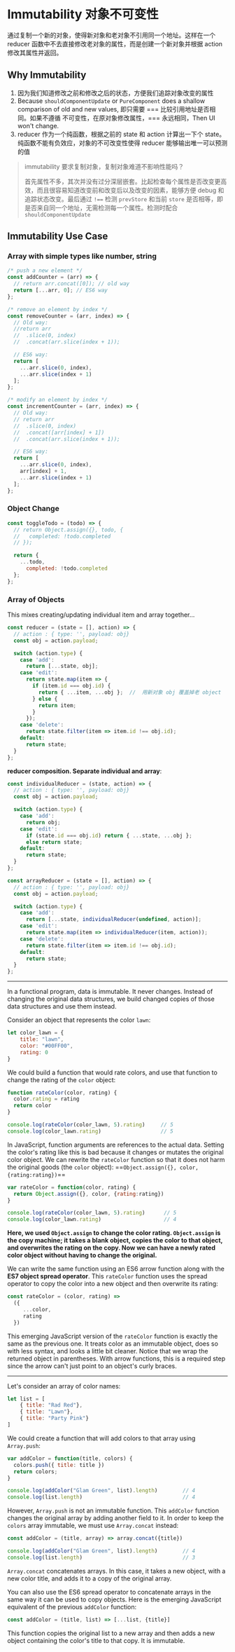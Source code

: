 # Immutability 对象不可变性

通过复制一个新的对象，使得新对象和老对象不引用同一个地址。这样在一个 reducer 函数中不去直接修改老对象的属性，而是创建一个新对象并根据 action 修改其属性并返回。

## Why Immutability

1. 因为我们知道修改之前和修改之后的状态，方便我们追踪对象改变的属性
1. Because `shouldComponentUpdate` or `PureComponent` does a shallow comparison of old and new values, 即只需要 === 比较引用地址是否相同。如果不遵循 不可变性，在原对象修改属性，=== 永远相同，Then UI won't change.
1. reducer 作为一个纯函数，根据之前的 state 和 action 计算出一下个 state。纯函数不能有负效应，对象的不可改变性使得 reducer 能够输出唯一可以预测的值

> immutability 要求复制对象，复制对象难道不影响性能吗？
>
> 首先属性不多，其次并没有过分深层嵌套。比起检查每个属性是否改变更高效，而且很容易知道改变前和改变后以及改变的因素，能够方便 debug 和追踪状态改变。最后通过 `!==` 检测 `prevStore` 和当前 `store` 是否相等，即是否来自同一个地址，无需检测每一个属性。检测时配合 `shouldComponentUpdate`

## Immutability Use Case

### Array with simple types like number, string

```javascript
/* push a new element */
const addCounter = (arr) => {
  // return arr.concat([0]); // old way
  return [...arr, 0]; // ES6 way
};

/* remove an element by index */
const removeCounter = (arr, index) => {
  // Old way:
  //return arr
  //  .slice(0, index)
  //  .concat(arr.slice(index + 1));

  // ES6 way:
  return [
    ...arr.slice(0, index),
    ...arr.slice(index + 1)
  ];
};

/* modify an element by index */
const incrementCounter = (arr, index) => {
  // Old way:
  // return arr
  //  .slice(0, index)
  //  .concat([arr[index] + 1])
  //  .concat(arr.slice(index + 1));

  // ES6 way:
  return [
    ...arr.slice(0, index),
    arr[index] + 1,
    ...arr.slice(index + 1)
  ];
};
```

### Object Change

```javascript
const toggleTodo = (todo) => {
  // return Object.assign({}, todo, {
  //   completed: !todo.completed
  // });

  return {
    ...todo,
      completed: !todo.completed
  };
};
```

### Array of Objects

This mixes creating/updating individual item and array together...

```javascript
const reducer = (state = [], action) => {
  // action : { type: '', payload: obj}
  const obj = action.payload;

  switch (action.type) {
    case 'add':
      return [...state, obj];
    case 'edit':
      return state.map(item => {
        if (item.id === obj.id) {
          return { ...item, ...obj };  //  用新对象 obj 覆盖掉老 object
        } else {
          return item;
        }
      });
    case 'delete':
      return state.filter(item => item.id !== obj.id);
    default:
      return state;
  }
};
```

**reducer composition. Separate individual and array**:

```javascript
const individualReducer = (state, action) => {
  // action : { type: '', payload: obj}
  const obj = action.payload;

  switch (action.type) {
    case 'add':
      return obj;
    case 'edit':
      if (state.id === obj.id) return { ...state, ...obj };
      else return state;
    default:
      return state;
  }
};

const arrayReducer = (state = [], action) => {
  // action : { type: '', payload: obj}
  const obj = action.payload;

  switch (action.type) {
    case 'add':
      return [...state, individualReducer(undefined, action)];
    case 'edit':
      return state.map(item => individualReducer(item, action));
    case 'delete':
      return state.filter(item => item.id !== obj.id);
    default:
      return state;
  }
};
```

---

In a functional program, data is immutable. It never changes. Instead of changing the original data structures, we build changed copies of those data structures and use them instead.

Consider an object that represents the color `lawn`:

```javascript
let color_lawn = {
    title: "lawn",
    color: "#00FF00",
    rating: 0
}
```

We could build a function that would rate colors, and use that function to change the rating of the `color` object:

```javascript
function rateColor(color, rating) {
  color.rating = rating
  return color
}

console.log(rateColor(color_lawn, 5).rating)     // 5
console.log(color_lawn.rating)                   // 5
```

In JavaScript, function arguments are references to the actual data. Setting the color's rating like this is bad because it changes or mutates the original color object. We can rewrite the `rateColor` function so that it does not harm the original goods (the `color` object): ==`Object.assign({}, color, {rating:rating})`==

```javascript
var rateColor = function(color, rating) {
  return Object.assign({}, color, {rating:rating})
}

console.log(rateColor(color_lawn, 5).rating)      // 5
console.log(color_lawn.rating)                    // 4
```

**Here, we used `Object.assign` to change the color rating. `Object.assign` is the copy machine; it takes a blank object, copies the color to that object, and overwrites the rating on the copy. Now we can have a newly rated color object without having to change the original.**

We can write the same function using an ES6 arrow function along with the **ES7 object spread operator**. This `rateColor` function uses the spread operator to copy the color into a new object and then overwrite its rating:

```javascript
const rateColor = (color, rating) =>
  ({
     ...color,
     rating
  })
```

This emerging JavaScript version of the `rateColor` function is exactly the same as the previous one. It treats color as an immutable object, does so with less syntax, and looks a little bit cleaner. Notice that we wrap the returned object in parentheses. With arrow functions, this is a required step since the arrow can't just point to an object's curly braces.

---

Let's consider an array of color names:

```javascript
let list = [
    { title: "Rad Red"},
    { title: "Lawn"},
    { title: "Party Pink"}
]
```

We could create a function that will add colors to that array using `Array.push`:

```javascript
var addColor = function(title, colors) {
  colors.push({ title: title })
  return colors;
}

console.log(addColor("Glam Green", list).length)        // 4
console.log(list.length)                                // 4
```

However, `Array.push` is not an immutable function. This `addColor` function changes the original array by adding another field to it. In order to keep the `colors` array immutable, we must use `Array.concat` instead:

```javascript
const addColor = (title, array) => array.concat({title})

console.log(addColor("Glam Green", list).length)        // 4
console.log(list.length)                                // 3
```

`Array.concat` concatenates arrays. In this case, it takes a new object, with a new color title, and adds it to a copy of the original array.

You can also use the ES6 spread operator to concatenate arrays in the same way it can be used to copy objects. Here is the emerging JavaScript equivalent of the previous `addColor` function:

```javascript
const addColor = (title, list) => [...list, {title}]
```

This function copies the original list to a new array and then adds a new object containing the color's title to that copy. It is immutable.
